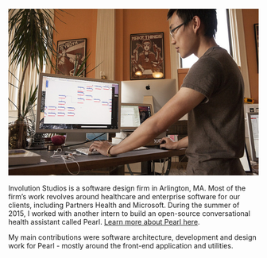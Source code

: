 <img class='expansion-image' src='images/work/goinvo_storyboard.jpg'></img>

Involution Studios is a software design firm in Arlington, MA. Most of the
firm’s work revolves around healthcare and enterprise software for our clients,
including Partners Health and Microsoft. During the summer of 2015, I worked
with another intern to build an open-source conversational health assistant
called Pearl. [Learn more about Pearl here](https://github.com/openpearl).

My main contributions were software architecture, development and design work
for Pearl - mostly around the front-end application and utilities.
